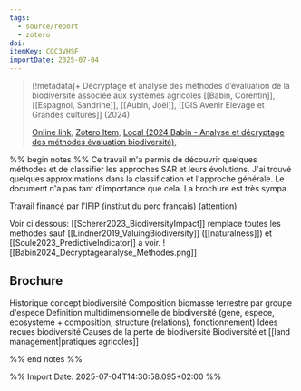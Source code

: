 ```yaml
---
tags:
  - source/report
  - zotero
doi: 
itemKey: CGC3VHSF
importDate: 2025-07-04
---
```

>[!metadata]+
> Décryptage et analyse des méthodes d’évaluation de la biodiversité associée aux systèmes agricoles
> [[Babin, Corentin]], [[Espagnol, Sandrine]], [[Aubin, Joël]], 
> [[GIS Avenir Elevage et Grandes cultures]] (2024)
> 
> [Online link](https://hal.inrae.fr/hal-04921993), [Zotero Item](zotero://select/library/items/CGC3VHSF), [Local (2024 Babin - Analyse et décryptage des méthodes évaluation biodiversité)](file://C:/Users/aburg/Documents/references/zotero/storage/Y2HBHC3M/2024%20Babin%20-%20Analyse%20et%20décryptage%20des%20méthodes%20évaluation%20biodiversité.pdf), 

%% begin notes %% 
Ce travail m'a permis de découvrir quelques méthodes et de classifier les approches SAR et leurs évolutions.
J'ai trouvé quelques approximations dans la classification et l'approche générale. Le document n'a pas tant d'importance que cela.
La brochure est très sympa.

Travail financé par l'IFIP (institut du porc français) (attention)

Voir ci dessous: [[Scherer2023_BiodiversityImpact]] remplace toutes les methodes sauf [[Lindner2019_ValuingBiodiversity]] ([[naturalness]]) et [[Soule2023_PredictiveIndicator]] a voir.
![[Babin2024_Decryptageanalyse_Methodes.png]]
## Brochure
Historique concept biodiversité
Composition biomasse terrestre par groupe d'espece
Definition multidimensionnelle de biodiversité (gene, espece, ecosysteme + composition, structure (relations), fonctionnement)
Idées recues biodiversité
Causes de la perte de biodiversité
Biodiversité et [[land management|pratiques agricoles]]


%% end notes %%

%% Import Date: 2025-07-04T14:30:58.095+02:00 %%
